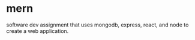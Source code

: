 # mern
 software dev assignment that uses mongodb, express, react, and node to create a web application.
